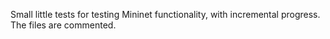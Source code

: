 Small little tests for testing Mininet functionality, with incremental progress. The files are commented.
